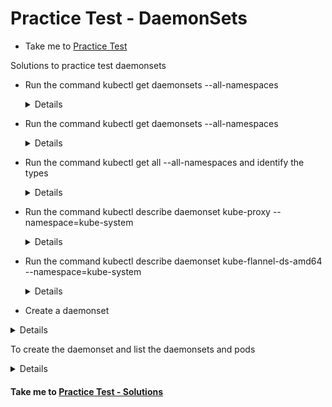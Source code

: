 # Practice Test - DaemonSets
  - Take me to [Practice Test](https://kodekloud.com/courses/539883/lectures/9816595)
  
Solutions to practice test daemonsets
- Run the command kubectl get daemonsets --all-namespaces
  
  <details>

  ```
  $ kubectl get daemonsets --all-namespaces
  ```
  </details>

- Run the command kubectl get daemonsets --all-namespaces

  <details>

  ```
  $ kubectl get daemonsets --all-namespaces
  ```
  </details>

- Run the command kubectl get all --all-namespaces and identify the types

  <details>

  ```
  $ kubectl get all --all-namespaces
  ```
  </details>

- Run the command kubectl describe daemonset kube-proxy --namespace=kube-system

  <details>

  ```
  $ kubectl describe daemonset kube-proxy --namespace=kube-system
  ```
  </details>

- Run the command kubectl describe daemonset kube-flannel-ds-amd64 --namespace=kube-system

  <details>

  ```
  $ kubectl describe daemonset kube-flannel-ds-amd64 --namespace=kube-system
  ```
  </details>
    
- Create a daemonset

<details>

vi ds.yaml


```
apiVersion: apps/v1
kind: DaemonSet
metadata:
  name: elasticsearch
  namespace: kube-system
  labels:
    k8s-app: fluentd-logging
spec:
  selector:
    matchLabels:
      name: elasticsearch
  template:
    metadata:
      labels:
        name: elasticsearch
    spec:
      tolerations:
      # this toleration is to have the daemonset runnable on master nodes
      # remove it if your masters can't run pods
      - key: node-role.kubernetes.io/master
        effect: NoSchedule
      containers:
      - name: elasticsearch
        image: k8s.gcr.io/fluentd-elasticsearch:1.20
```
</details>

To create the daemonset and list the daemonsets and pods

<details>

```
$ kubectl create -f ds.yaml
$ kubectl get ds -n kube-system
$ kubectl get pod -n kube-system|grep elasticsearch
```
</details>

#### Take me to [Practice Test - Solutions](https://kodekloud.com/courses/certified-kubernetes-administrator-with-practice-tests/lectures/16603698)
